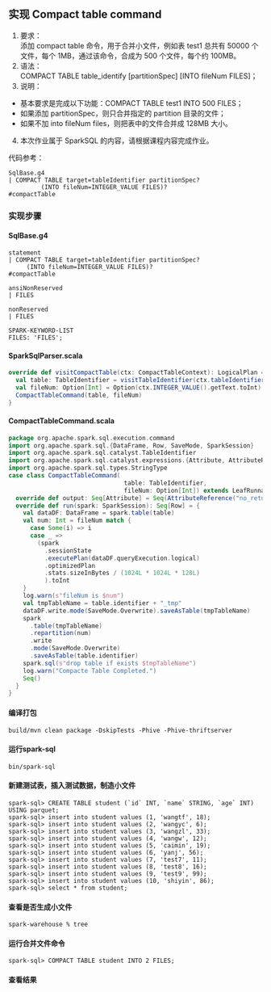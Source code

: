 ## 实现 Compact table command
1. 要求：  
添加 compact table 命令，用于合并小文件，例如表 test1 总共有 50000 个文件，每个 1MB，通过该命令，合成为 500 个文件，每个约 100MB。
2. 语法：  
COMPACT TABLE table_identify [partitionSpec] [INTO fileNum FILES]；
3. 说明：
- 基本要求是完成以下功能：COMPACT TABLE test1 INTO 500 FILES；
- 如果添加 partitionSpec，则只合并指定的 partition 目录的文件；
- 如果不加 into fileNum files，则把表中的文件合并成 128MB 大小。
4. 本次作业属于 SparkSQL 的内容，请根据课程内容完成作业。

代码参考：
```
SqlBase.g4
| COMPACT TABLE target=tableIdentifier partitionSpec?
         (INTO fileNum=INTEGER_VALUE FILES)?                           #compactTable
```

### 实现步骤
#### SqlBase.g4
```
statement
| COMPACT TABLE target=tableIdentifier partitionSpec?
     (INTO fileNum=INTEGER_VALUE FILES)?                           #compactTable

ansiNonReserved
| FILES

nonReserved
| FILES

SPARK-KEYWORD-LIST
FILES: 'FILES';
```

#### SparkSqlParser.scala
```scala
override def visitCompactTable(ctx: CompactTableContext): LogicalPlan = withOrigin(ctx) {
  val table: TableIdentifier = visitTableIdentifier(ctx.tableIdentifier())
  val fileNum: Option[Int] = Option(ctx.INTEGER_VALUE().getText.toInt)
  CompactTableCommand(table, fileNum)
}
```

#### CompactTableCommand.scala
```scala
package org.apache.spark.sql.execution.command
import org.apache.spark.sql.{DataFrame, Row, SaveMode, SparkSession}
import org.apache.spark.sql.catalyst.TableIdentifier
import org.apache.spark.sql.catalyst.expressions.{Attribute, AttributeReference}
import org.apache.spark.sql.types.StringType
case class CompactTableCommand(
                                table: TableIdentifier,
                                fileNum: Option[Int]) extends LeafRunnableCommand {
  override def output: Seq[Attribute] = Seq(AttributeReference("no_return", StringType, false)())
  override def run(spark: SparkSession): Seq[Row] = {
    val dataDF: DataFrame = spark.table(table)
    val num: Int = fileNum match {
      case Some(i) => i
      case _ =>
        (spark
          .sessionState
          .executePlan(dataDF.queryExecution.logical)
          .optimizedPlan
          .stats.sizeInBytes / (1024L * 1024L * 128L)
          ).toInt
    }
    log.warn(s"fileNum is $num")
    val tmpTableName = table.identifier + "_tmp"
    dataDF.write.mode(SaveMode.Overwrite).saveAsTable(tmpTableName)
    spark
      .table(tmpTableName)
      .repartition(num)
      .write
      .mode(SaveMode.Overwrite)
      .saveAsTable(table.identifier)
    spark.sql(s"drop table if exists $tmpTableName")
    log.warn("Compacte Table Completed.")
    Seq()
  }
}
```

#### 编译打包
```shell
build/mvn clean package -DskipTests -Phive -Phive-thriftserver
```

#### 运行spark-sql
```shell
bin/spark-sql
```

#### 新建测试表，插入测试数据，制造小文件
```shell
spark-sql> CREATE TABLE student (`id` INT, `name` STRING, `age` INT) USING parquet;
spark-sql> insert into student values (1, 'wangtf', 18);
spark-sql> insert into student values (2, 'wangyc', 6);
spark-sql> insert into student values (3, 'wangzl', 33);
spark-sql> insert into student values (4, 'wangw', 12);
spark-sql> insert into student values (5, 'caimin', 19);
spark-sql> insert into student values (6, 'yanj', 56);
spark-sql> insert into student values (7, 'test7', 11);
spark-sql> insert into student values (8, 'test8', 16);
spark-sql> insert into student values (9, 'test9', 99);
spark-sql> insert into student values (10, 'shiyin', 86);
spark-sql> select * from student;
```

#### 查看是否生成小文件
```shell
spark-warehouse % tree
```

#### 运行合并文件命令
```shell
spark-sql> COMPACT TABLE student INTO 2 FILES;
```

#### 查看结果
```shell

```